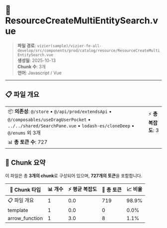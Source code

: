 # 📄 ResourceCreateMultiEntitySearch.vue

> **파일 경로**: `vizier(sample)/vizier-fe-all-develop/src/components/prod/catalog/resource/ResourceCreateMultiEntitySearch.vue`  
> **생성일**: 2025-10-13  
> **Chunk 수**: 3개  
> **언어**: Javascript / Vue
---





## 📋 파일 개요

| | |
|--|--|
| 📦 **의존성**: `@/store` • `@/api/prod/extendsApi` • `@/composables/useDragUserPocket` • `../../shared/SearchPane.vue` • `lodash-es/cloneDeep` • `@/enums` 외 3개 | ⚡ **총 복잡도**: 3 |
| 📊 **총 토큰 수**: 727 |  |






## 🧩 Chunk 요약

이 파일은 총 **3개의 chunk**로 구성되어 있으며, **727개의 토큰**을 포함합니다.

| 🧩 Chunk 타입 | 📊 개수 | ⚡ 평균 복잡도 | 📝 총 토큰 | 📈 비율 |
|---------------|--------|-------------|----------|--------|
| 📋 파일 개요 | 1 | 0.0 | 719 | 98.9% |
| template | 1 | 0.0 | 0 | 0.0% |
| arrow_function | 1 | 3.0 | 8 | 1.1% |

